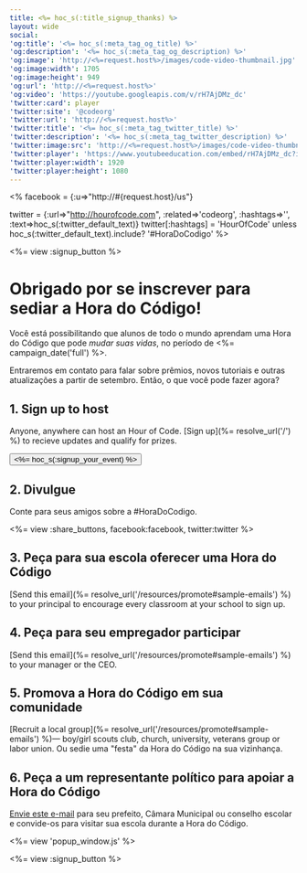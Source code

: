 ```yaml
---
title: <%= hoc_s(:title_signup_thanks) %>
layout: wide
social:
'og:title': '<%= hoc_s(:meta_tag_og_title) %>'
'og:description': '<%= hoc_s(:meta_tag_og_description) %>'
'og:image': 'http://<%=request.host%>/images/code-video-thumbnail.jpg'
'og:image:width': 1705
'og:image:height': 949
'og:url': 'http://<%=request.host%>'
'og:video': 'https://youtube.googleapis.com/v/rH7AjDMz_dc'
'twitter:card': player
'twitter:site': '@codeorg'
'twitter:url': 'http://<%=request.host%>'
'twitter:title': '<%= hoc_s(:meta_tag_twitter_title) %>'
'twitter:description': '<%= hoc_s(:meta_tag_twitter_description) %>'
'twitter:image:src': 'http://<%=request.host%>/images/code-video-thumbnail.jpg'
'twitter:player': 'https://www.youtubeeducation.com/embed/rH7AjDMz_dc?iv_load_policy=3&rel=0&autohide=1&showinfo=0'
'twitter:player:width': 1920
'twitter:player:height': 1080
---
```


<% facebook = {:u=>"http://#{request.host}/us"}

twitter = {:url=>"http://hourofcode.com", :related=>'codeorg', :hashtags=>'', :text=>hoc_s(:twitter_default_text)}
twitter[:hashtags] = 'HourOfCode' unless hoc_s(:twitter_default_text).include? '#HoraDoCodigo' %>

<%= view :signup_button %>

# Obrigado por se inscrever para sediar a Hora do Código!

Você está possibilitando que alunos de todo o mundo aprendam uma Hora do Código que pode *mudar suas vidas*, no período de <%= campaign_date('full') %>.

Entraremos em contato para falar sobre prêmios, novos tutoriais e outras atualizações a partir de setembro. Então, o que você pode fazer agora?

## 1. Sign up to host

Anyone, anywhere can host an Hour of Code. [Sign up](%= resolve_url('/') %) to recieve updates and qualify for prizes.   


[<button><%= hoc_s(:signup_your_event) %></button>](<%= resolve_url('/') %>)

## 2. Divulgue

Conte para seus amigos sobre a #HoraDoCodigo.

<%= view :share_buttons, facebook:facebook, twitter:twitter %>

## 3. Peça para sua escola oferecer uma Hora do Código

[Send this email](%= resolve_url('/resources/promote#sample-emails') %) to your principal to encourage every classroom at your school to sign up.

## 4. Peça para seu empregador participar

[Send this email](%= resolve_url('/resources/promote#sample-emails') %) to your manager or the CEO.

## 5. Promova a Hora do Código em sua comunidade

[Recruit a local group](%= resolve_url('/resources/promote#sample-emails') %)— boy/girl scouts club, church, university, veterans group or labor union. Ou sedie uma "festa" da Hora do Código na sua vizinhança.

## 6. Peça a um representante político para apoiar a Hora do Código

[Envie este e-mail](<%= resolve_url('/resources/promote#sample-emails') %>) para seu prefeito, Câmara Municipal ou conselho escolar e convide-os para visitar sua escola durante a Hora do Código.

<%= view 'popup_window.js' %>

<%= view :signup_button %>